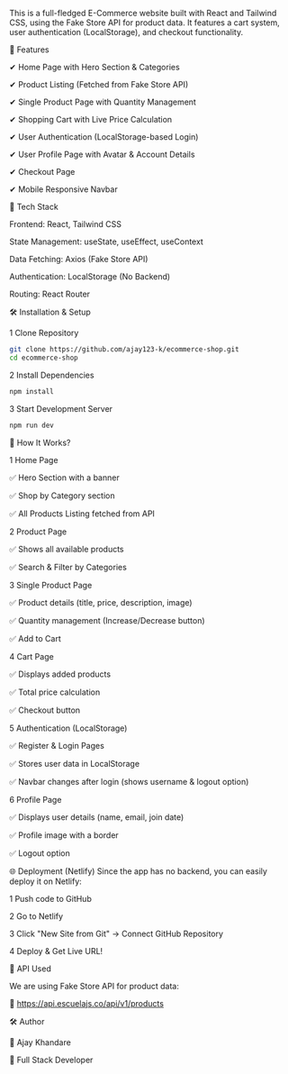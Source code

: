 This is a full-fledged E-Commerce website built with React and Tailwind CSS, using the Fake Store API for product data. It features a cart system, user authentication (LocalStorage), and checkout functionality.

🚀 Features

✔ Home Page with Hero Section & Categories

✔ Product Listing (Fetched from Fake Store API)

✔ Single Product Page with Quantity Management

✔ Shopping Cart with Live Price Calculation

✔ User Authentication (LocalStorage-based Login)

✔ User Profile Page with Avatar & Account Details

✔ Checkout Page

✔ Mobile Responsive Navbar

📌 Tech Stack

Frontend: React, Tailwind CSS

State Management: useState, useEffect, useContext

Data Fetching: Axios (Fake Store API)

Authentication: LocalStorage (No Backend)

Routing: React Router

🛠️ Installation & Setup

1 Clone Repository

```bash
git clone https://github.com/ajay123-k/ecommerce-shop.git
cd ecommerce-shop
```

2 Install Dependencies

```bash
npm install
```

3 Start Development Server

```bash
npm run dev
```

🛒 How It Works?

1️ Home Page

✅ Hero Section with a banner

✅ Shop by Category section

✅ All Products Listing fetched from API

2 Product Page

✅ Shows all available products

✅ Search & Filter by Categories

3️ Single Product Page

✅ Product details (title, price, description, image)

✅ Quantity management (Increase/Decrease button)

✅ Add to Cart

4️ Cart Page

✅ Displays added products

✅ Total price calculation

✅ Checkout button

5️ Authentication (LocalStorage)

✅ Register & Login Pages

✅ Stores user data in LocalStorage

✅ Navbar changes after login (shows username & logout option)

6️ Profile Page

✅ Displays user details (name, email, join date)

✅ Profile image with a border

✅ Logout option

🌐 Deployment (Netlify)
Since the app has no backend, you can easily deploy it on Netlify:

1 Push code to GitHub

2 Go to Netlify

3 Click "New Site from Git" → Connect GitHub Repository

4 Deploy & Get Live URL!

🔗 API Used

We are using Fake Store API for product data:

🔗 https://api.escuelajs.co/api/v1/products

🛠️ Author

👤 Ajay Khandare

💼 Full Stack Developer
